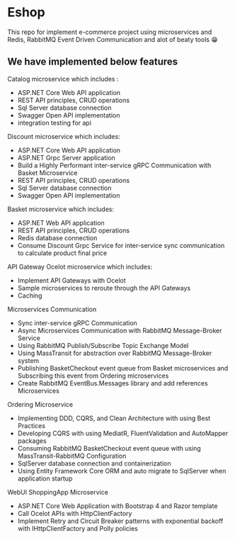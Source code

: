 # Eshop
This repo for implement e-commerce project using microservices and  Redis, RabbitMQ Event Driven Communication and alot of beaty tools 😁 
## We have implemented below features
Catalog microservice which includes :
* ASP.NET Core Web API application
* REST API principles, CRUD operations
* Sql Server database connection 
* Swagger Open API implementation
* integration testing for api

Discount microservice which includes:
* ASP.NET Core Web API application
* ASP.NET Grpc Server application
* Build a Highly Performant inter-service gRPC Communication with Basket Microservice
* REST API principles, CRUD operations
* Sql Server database connection 
* Swagger Open API implementation

Basket microservice which includes:
* ASP.NET Web API application
* REST API principles, CRUD operations
* Redis database connection 
* Consume Discount Grpc Service for inter-service sync communication to calculate product final price

API Gateway Ocelot microservice which includes:
* Implement API Gateways with Ocelot
* Sample microservices to reroute through the API Gateways
* Caching

Microservices Communication
* Sync inter-service gRPC Communication
* Async Microservices Communication with RabbitMQ Message-Broker Service
* Using RabbitMQ Publish/Subscribe Topic Exchange Model
* Using MassTransit for abstraction over RabbitMQ Message-Broker system
* Publishing BasketCheckout event queue from Basket microservices and Subscribing this event from Ordering microservices
* Create RabbitMQ EventBus.Messages library and add references Microservices

Ordering Microservice
* Implementing DDD, CQRS, and Clean Architecture with using Best Practices
* Developing CQRS with using MediatR, FluentValidation and AutoMapper packages
* Consuming RabbitMQ BasketCheckout event queue with using MassTransit-RabbitMQ Configuration
* SqlServer database connection and containerization
* Using Entity Framework Core ORM and auto migrate to SqlServer when application startup

WebUI ShoppingApp Microservice
* ASP.NET Core Web Application with Bootstrap 4 and Razor template
* Call Ocelot APIs with HttpClientFactory
* Implement Retry and Circuit Breaker patterns with exponential backoff with IHttpClientFactory and Polly policies
